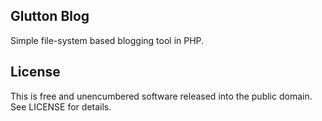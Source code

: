 ## Glutton Blog

Simple file-system based blogging tool in PHP.

## License

This is free and unencumbered software released into the public domain.  See LICENSE for details.
